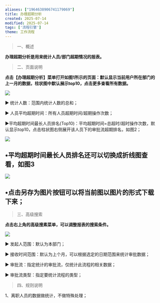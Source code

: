 ```yaml
---
aliases: ["1964638906741179069"]
title: 办理超期分析
created: 2025-07-14
modified: 2025-07-14
tags: ['流程引擎']
theme: 工作流程
---
```


> 一、概述

**办理超期分析是用来统计人员/部门超期情况的报表。**

> 二、页面说明

**点击【办理超期分析】菜单打开如图1所示的页面：默认显示当前用户所在部门的上一月的数据，柱状图中默认展示top10，点击更多查看所有数据。**

![](https://myhelpdoc.oss-cn-heyuan.aliyuncs.com/mdimages/315f7a600d924b937b5f2eb56781701b.jpg)

▶ 统计人数：范围内统计人数的总和；

▶ 人员平均超期时间：所有人员超期时间/超期操作次数；

▶平均超期时间最长人员排名(Top10)：平均超期时间=总超时/超时操作次数，默认显示top10，点击柱状图右侧展开该人员下的审批流超期排名，如图2；

![](https://myhelpdoc.oss-cn-heyuan.aliyuncs.com/mdimages/d75220df2881cc84c294496193a84cef.jpg)

## •平均超期时间最长人员排名还可以切换成折线图查看，如图3

![](https://myhelpdoc.oss-cn-heyuan.aliyuncs.com/mdimages/a33c6136ef18ee08d8f0c5202efd30cc.jpg)

## •点击另存为图片按钮可以将当前图以图片的形式下载下来；

> 三、高级搜索

**点击右上角的高级搜素菜单，可以调整报表的搜索条件。**

**![](https://myhelpdoc.oss-cn-heyuan.aliyuncs.com/mdimages/ee1af758e8a553a64ebd1a0958712950.jpg)**

▶ 发起人范围：默认为本部门；

▶ 接收时间范围：默认为上个月，可以根据选定的日期范围来统计审批数据；

▶ 审批流：指定统计的审批流，仅统计此流程的相关数据；

▶ 审批流类型：指定要统计流程的类型；

> 四、规则说明

1、离职人员的数据做统计，不做特殊处理；

